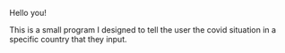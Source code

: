 Hello you!

This is a small program I designed to tell the user the covid situation in a specific
country that they input.